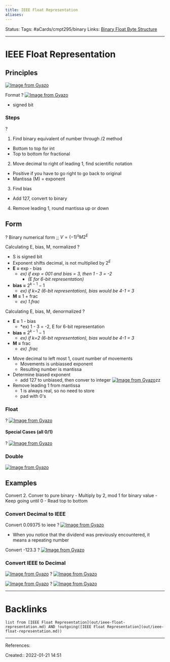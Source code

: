 ```yaml
---
title: IEEE Float Representation
aliases:
---
```

Status:
Tags: #aCards/cmpt295/binary 
Links: [Binary Float Byte Structure](out/binary-float-byte-structure.md)
___

# IEEE Float Representation

## Principles
[![Image from Gyazo](https://i.gyazo.com/4769174de634bf760cad5a0a43bb5b83.png)](https://gyazo.com/4769174de634bf760cad5a0a43bb5b83)

Format
?
[![Image from Gyazo](https://i.gyazo.com/a54bbe9f776cb006987cb7be29ac6dc8.png)](https://gyazo.com/a54bbe9f776cb006987cb7be29ac6dc8)
- signed bit
<!--SR:!2022-03-23,3,130-->

### Steps
?
1. Find binary equivalent of number through /2 method
- Bottom to top for int
- Top to bottom for fractional
2. Move decimal to right of leading 1, find scientific notation
- Positive if you have to go right to go back to original
- Mantissa (M) = exponent
3. Find bias
- Add 127, convert to binary
4. Remove leading 1, round mantissa up or down
<!--SR:!2022-04-05,19,130-->

## Form
?
Binary numerical form ;; $V = (-1)^s M2^E$
<!--SR:!2022-03-23,3,130-->

Calculating E, bias, M, normalized
?
- S is signed bit
- Exponent shifts decimal, is not multiplied by $2^E$
- **E =** exp - bias
	- *ex) if exp = 001 and bias = 3, then 1 - 3 = -2*
		-  *(E for 6-bit representation)*
- **bias =** $2^{k-1} - 1$
	- *ex) if k=2 (6-bit representation), bias would be 4-1 = 3*
- **M =** 1 + frac
	- *ex) 1.frac*
<!--SR:!2022-03-21,1,131-->

Calculating E, bias, M, denormalized
?
- **E =** 1 - bias
	- *ex) 1 - 3 = -2, E for 6-bit representation
- **bias =** $2^{k-1} - 1$
	- *ex) if k=2 (6-bit representation), bias would be 4-1 = 3*
- **M =** frac
	- *ex) .frac*
<!--SR:!2022-03-22,1,130-->

- Move decimal to left most 1, count number of movements
	- Movements is unbiassed exponent
	- Resulting number is mantissa
- Determine biased exponent
	- add 127 to unbiased, then conver to integer
	[![Image from Gyazo](https://i.gyazo.com/9cbf8c44d7c819c5f44e0fbb59d3930f.png)](https://gyazo.com/9cbf8c44d7c819c5f44e0fbb59d3930f)zz
- Remove leading 1 from mantissa
	- 1 is always real, so no need to store
	- pad with 0's

### Float
?
[![Image from Gyazo](https://i.gyazo.com/f930f3c87cdc678f6895a8fac6d20bff.png)](https://gyazo.com/f930f3c87cdc678f6895a8fac6d20bff)
<!--SR:!2022-04-07,21,130-->

#### Special Cases (all 0/1)
?
[![Image from Gyazo](https://i.gyazo.com/c82b207423f32e564cead41b8fbf29af.png)](https://gyazo.com/c82b207423f32e564cead41b8fbf29af)
<!--SR:!2022-03-23,3,130-->

### Double
[![Image from Gyazo](https://i.gyazo.com/c096693158cca0cb5351c011f9af736c.png)](https://gyazo.com/c096693158cca0cb5351c011f9af736c)

## Examples
Convert
2. Conver to pure binary
	- Multiply by 2, mod 1 for binary value
	- Keep going until 0
	- Read top to bottom

### Convert Decimal to IEEE
Convert 0.09375 to ieee
?
[![Image from Gyazo](https://i.gyazo.com/90f7a4befbbdeb1504fbe9613d80cfcf.png)](https://gyazo.com/90f7a4befbbdeb1504fbe9613d80cfcf)
- When you notice that the dividend was previously encountered, it means a repeating number
<!--SR:!2022-03-22,1,130-->

Convert -123.3
?
[![Image from Gyazo](https://i.gyazo.com/54238a27a57f46ec62f112ab7e93a884.png)](https://gyazo.com/54238a27a57f46ec62f112ab7e93a884)
<!--SR:!2022-04-06,20,130-->

### Convert IEEE to Decimal
[![Image from Gyazo](https://i.gyazo.com/67a743fea547a35871ef1df8c04cb2d5.png)](https://gyazo.com/67a743fea547a35871ef1df8c04cb2d5)
?
[![Image from Gyazo](https://i.gyazo.com/d924d9b79e05016c9ecbf56b038a3340.png)](https://gyazo.com/d924d9b79e05016c9ecbf56b038a3340)
<!--SR:!2022-04-09,23,150-->

[![Image from Gyazo](https://i.gyazo.com/a6f8825867641c4388b7cdc8536f400b.png)](https://gyazo.com/a6f8825867641c4388b7cdc8536f400b)
?
[![Image from Gyazo](https://i.gyazo.com/a9f0a92b7d439fefa5993b23eb340f07.png)](https://gyazo.com/a9f0a92b7d439fefa5993b23eb340f07)
___
<!--SR:!2022-04-04,18,130-->

# Backlinks
```dataview
list from [IEEE Float Representation](out/ieee-float-representation.md) AND !outgoing([IEEE Float Representation](out/ieee-float-representation.md))
```
___
References:

Created:: 2022-01-21 14:51
